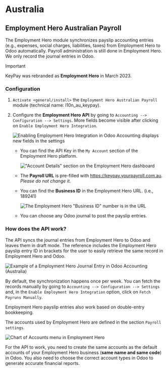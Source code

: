 # Australia

## Employment Hero Australian Payroll

The Employment Hero module synchronizes payslip accounting entries
(e.g., expenses, social charges, liabilities, taxes) from Employment
Hero to Odoo automatically. Payroll administration is still done in
Employment Hero. We only record the journal entries in Odoo.

<div class="important">

<div class="title">

Important

</div>

KeyPay was rebranded as **Employment Hero** in March 2023.

</div>

### Configuration

1.  `Activate <general/install>` the `Employment Hero Australian
    Payroll` module (technical name:
    <span class="title-ref">l10n\_au\_keypay</span>).

2.  Configure the **Employment Hero API** by going to `Accounting -->
    Configuration -->
    Settings`. More fields become visible after clicking on `Enable
    Employment Hero
    Integration`.
    
    ![Enabling Employment Hero Integration in Odoo Accounting displays
    new fields in
    the&#10;settings](australia/employment-hero-integration.png)
    
      - You can find the API Key in the `My Account` section of the
        Employment Hero platform.
        
        !["Account Details" section on the Employment Hero
        dashboard](australia/employment-hero-myaccount.png)
    
      - The **Payroll URL** is pre-filled with
        <span class="title-ref">https://keypay.yourpayroll.com.au</span>.
        *Please do not change it.*
    
      - You can find the **Business ID** in the Employment Hero URL.
        (i.e., <span class="title-ref">189241</span>)
        
        ![The Employment Hero "Business ID" number is in the
        URL](australia/employment-hero-business-id.png)
    
      - You can choose any Odoo journal to post the payslip entries.

### How does the API work?

The API syncs the journal entries from Employment Hero to Odoo and
leaves them in draft mode. The reference includes the Employment Hero
payslip entry ID in brackets for the user to easily retrieve the same
record in Employment Hero and Odoo.

![Example of a Employment Hero Journal Entry in Odoo Accounting
(Australia)](australia/employment-hero-journal-entry.png)

By default, the synchronization happens once per week. You can fetch the
records manually by going to `Accounting --> Configuration --> Settings`
and, in the `Enable
Employment Hero Integration` option, click on `Fetch Payruns Manually`.

Employment Hero payslip entries also work based on double-entry
bookkeeping.

The accounts used by Employment Hero are defined in the section `Payroll
settings`.

![Chart of Accounts menu in Employment
Hero](australia/employment-hero-chart-of-accounts.png)

For the API to work, you need to create the same accounts as the default
accounts of your Employment Hero business (**same name and same code**)
in Odoo. You also need to choose the correct account types in Odoo to
generate accurate financial reports.
